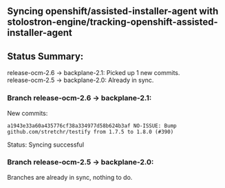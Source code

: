 ## Syncing openshift/assisted-installer-agent with stolostron-engine/tracking-openshift-assisted-installer-agent

## Status Summary:

release-ocm-2.6 -> backplane-2.1: Picked up 1 new commits.  
release-ocm-2.5 -> backplane-2.0: Already in sync.  

### Branch release-ocm-2.6 -> backplane-2.1:

New commits:

```
a1943e33a60a435776cf38a334977d58b624b3af NO-ISSUE: Bump github.com/stretchr/testify from 1.7.5 to 1.8.0 (#390)
```

Status: Syncing successful

### Branch release-ocm-2.5 -> backplane-2.0:

Branches are already in sync, nothing to do.
